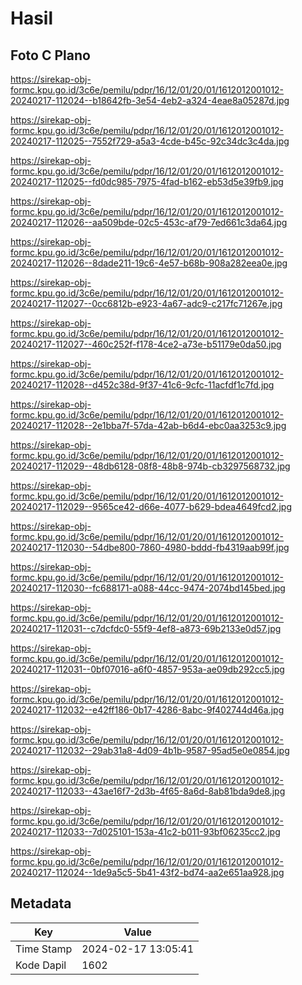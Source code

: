 # Hasil

## Foto C Plano

https://sirekap-obj-formc.kpu.go.id/3c6e/pemilu/pdpr/16/12/01/20/01/1612012001012-20240217-112024--b18642fb-3e54-4eb2-a324-4eae8a05287d.jpg

https://sirekap-obj-formc.kpu.go.id/3c6e/pemilu/pdpr/16/12/01/20/01/1612012001012-20240217-112025--7552f729-a5a3-4cde-b45c-92c34dc3c4da.jpg

https://sirekap-obj-formc.kpu.go.id/3c6e/pemilu/pdpr/16/12/01/20/01/1612012001012-20240217-112025--fd0dc985-7975-4fad-b162-eb53d5e39fb9.jpg

https://sirekap-obj-formc.kpu.go.id/3c6e/pemilu/pdpr/16/12/01/20/01/1612012001012-20240217-112026--aa509bde-02c5-453c-af79-7ed661c3da64.jpg

https://sirekap-obj-formc.kpu.go.id/3c6e/pemilu/pdpr/16/12/01/20/01/1612012001012-20240217-112026--8dade211-19c6-4e57-b68b-908a282eea0e.jpg

https://sirekap-obj-formc.kpu.go.id/3c6e/pemilu/pdpr/16/12/01/20/01/1612012001012-20240217-112027--0cc6812b-e923-4a67-adc9-c217fc71267e.jpg

https://sirekap-obj-formc.kpu.go.id/3c6e/pemilu/pdpr/16/12/01/20/01/1612012001012-20240217-112027--460c252f-f178-4ce2-a73e-b51179e0da50.jpg

https://sirekap-obj-formc.kpu.go.id/3c6e/pemilu/pdpr/16/12/01/20/01/1612012001012-20240217-112028--d452c38d-9f37-41c6-9cfc-11acfdf1c7fd.jpg

https://sirekap-obj-formc.kpu.go.id/3c6e/pemilu/pdpr/16/12/01/20/01/1612012001012-20240217-112028--2e1bba7f-57da-42ab-b6d4-ebc0aa3253c9.jpg

https://sirekap-obj-formc.kpu.go.id/3c6e/pemilu/pdpr/16/12/01/20/01/1612012001012-20240217-112029--48db6128-08f8-48b8-974b-cb3297568732.jpg

https://sirekap-obj-formc.kpu.go.id/3c6e/pemilu/pdpr/16/12/01/20/01/1612012001012-20240217-112029--9565ce42-d66e-4077-b629-bdea4649fcd2.jpg

https://sirekap-obj-formc.kpu.go.id/3c6e/pemilu/pdpr/16/12/01/20/01/1612012001012-20240217-112030--54dbe800-7860-4980-bddd-fb4319aab99f.jpg

https://sirekap-obj-formc.kpu.go.id/3c6e/pemilu/pdpr/16/12/01/20/01/1612012001012-20240217-112030--fc688171-a088-44cc-9474-2074bd145bed.jpg

https://sirekap-obj-formc.kpu.go.id/3c6e/pemilu/pdpr/16/12/01/20/01/1612012001012-20240217-112031--c7dcfdc0-55f9-4ef8-a873-69b2133e0d57.jpg

https://sirekap-obj-formc.kpu.go.id/3c6e/pemilu/pdpr/16/12/01/20/01/1612012001012-20240217-112031--0bf07016-a6f0-4857-953a-ae09db292cc5.jpg

https://sirekap-obj-formc.kpu.go.id/3c6e/pemilu/pdpr/16/12/01/20/01/1612012001012-20240217-112032--e42ff186-0b17-4286-8abc-9f402744d46a.jpg

https://sirekap-obj-formc.kpu.go.id/3c6e/pemilu/pdpr/16/12/01/20/01/1612012001012-20240217-112032--29ab31a8-4d09-4b1b-9587-95ad5e0e0854.jpg

https://sirekap-obj-formc.kpu.go.id/3c6e/pemilu/pdpr/16/12/01/20/01/1612012001012-20240217-112033--43ae16f7-2d3b-4f65-8a6d-8ab81bda9de8.jpg

https://sirekap-obj-formc.kpu.go.id/3c6e/pemilu/pdpr/16/12/01/20/01/1612012001012-20240217-112033--7d025101-153a-41c2-b011-93bf06235cc2.jpg

https://sirekap-obj-formc.kpu.go.id/3c6e/pemilu/pdpr/16/12/01/20/01/1612012001012-20240217-112024--1de9a5c5-5b41-43f2-bd74-aa2e651aa928.jpg


## Metadata

| Key        | Value               |
| ---------- | ------------------- |
| Time Stamp | 2024-02-17 13:05:41 |
| Kode Dapil | 1602                |



